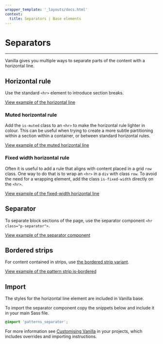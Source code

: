 ```yaml
---
wrapper_template: '_layouts/docs.html'
context:
  title: Separators | Base elements
---
```


# Separators

<hr>

Vanilla gives you multiple ways to separate parts of the content with a horizontal line.

## Horizontal rule

Use the standard `<hr>` element to introduce section breaks.

<div class="embedded-example"><a href="/docs/examples/base/hr/" class="js-example">
View example of the horizontal line
</a></div>

### Muted horizontal rule

Add the `is-muted` class to an `<hr>` to make the horizontal rule lighter in colour.
This can be useful when trying to create a more subtle partitioning within a section within a container, or between standard horizontal rules.

<div class="embedded-example"><a href="/docs/examples/base/hr-muted/" class="js-example">
View example of the muted horizontal line
</a></div>

### Fixed width horizontal rule

Often it is useful to add a rule that aligns with content placed in a grid `row` class. One way to do that is to wrap an `<hr>` in a `div` with class `row`. To avoid the need for a wrapping element, add the class `is-fixed-width` directly on the `<hr>`.

<div class="embedded-example"><a href="/docs/examples/base/hr-fixed-width/" class="js-example">
View example of the fixed-width horizontal line
</a></div>

## Separator

To separate block sections of the page, use the separator component `<hr class="p-separator">`.

<div class="embedded-example"><a href="/docs/examples/patterns/separator/" class="js-example">
View example of the separator component
</a></div>

## Bordered strips

For content contained in strips, use [the bordered strip variant](/docs/patterns/strip#bordered-strip).

<div class="embedded-example"><a href="/docs/examples/patterns/strips/is-bordered/" class="js-example">
View example of the pattern strip is-bordered
</a></div>

## Import

The styles for the horizontal line element are included in Vanilla base.

To import the separator component copy the snippets below and include it in your main Sass file.

```scss
@import 'patterns_separator';
```

For more information see [Customising Vanilla](/docs/customising-vanilla/) in your projects, which includes overrides and importing instructions.
